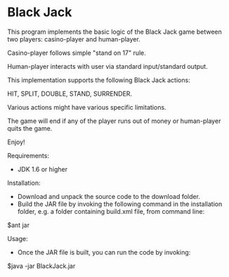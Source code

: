 Black Jack
=========

This program implements the basic logic of the Black Jack game between two players: casino-player and human-player.

Casino-player follows simple "stand on 17" rule.

Human-player interacts with user via standard input/standard output.

This implementation supports the following Black Jack actions:

HIT, SPLIT, DOUBLE, STAND, SURRENDER.

Various actions might have various specific limitations.

The game will end if any of the player runs out of money or human-player quits the game.

Enjoy!

Requirements:
- JDK 1.6 or higher

Installation:
- Download and unpack the source code to the download folder.
- Build the JAR file by invoking the following command in the installation folder, e.g. a folder containing build.xml file, from command line:

$ant jar

Usage:
- Once the JAR file is built, you can run the code by invoking:

$java -jar BlackJack.jar
